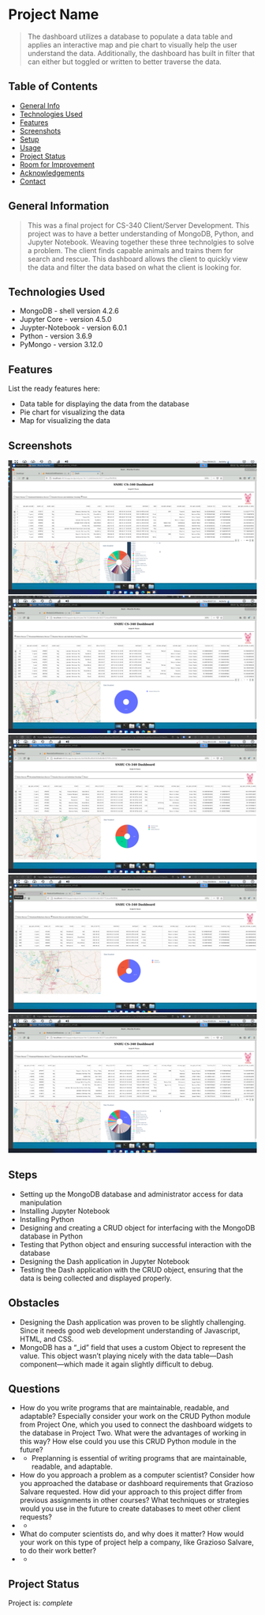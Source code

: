 # Project Name
> The dashboard utilizes a database to populate a data table and applies an interactive map and pie chart to visually help the user understand the data. Additionally, the dashboard has built in filter that can either but toggled or written to better traverse the data. 

## Table of Contents
* [General Info](#general-information)
* [Technologies Used](#technologies-used)
* [Features](#features)
* [Screenshots](#screenshots)
* [Setup](#setup)
* [Usage](#usage)
* [Project Status](#project-status)
* [Room for Improvement](#room-for-improvement)
* [Acknowledgements](#acknowledgements)
* [Contact](#contact)


## General Information
> This was a final project for CS-340 Client/Server Development. This project was to have a better understanding of MongoDB, Python, and Jupyter Notebook. Weaving together these three technolgies to solve a problem. The client finds capable animals and trains them for search and rescue. This dashboard allows the client to quickly view the data and filter the data based on what the client is looking for.


## Technologies Used
- MongoDB - shell version 4.2.6
- Jupyter Core - version 4.5.0
- Juypter-Notebook - version 6.0.1
- Python - version 3.6.9
- PyMongo - version 3.12.0


## Features
List the ready features here:
- Data table for displaying the data from the database
- Pie chart for visualizing the data
- Map for visualizing the data


## Screenshots
![Initial State](./img/initial-state.png)
![Water Rescue Filter](./img/water.png)
![Mountain Rescue Filter](./img/mountain.png)
![Disaster Rescue Filter](./img/disaster.png)
![Reset Filter](./img/reset.png)


## Steps
- Setting up the MongoDB database and administrator access for data manipulation
- Installing Jupyter Notebook
- Installing Python
- Designing and creating a CRUD object for interfacing with the MongoDB database in Python
- Testing that Python object and ensuring successful interaction with the database
- Designing the Dash application in Jupyter Notebook
- Testing the Dash application with the CRUD object, ensuring that the data is being collected and displayed properly.


## Obstacles
- Designing the Dash application was proven to be slightly challenging. Since it needs good web development understanding of Javascript, HTML, and CSS.
- MongoDB has a “_id” field that uses a custom Object to represent the value. This object wasn’t playing nicely with the data table—Dash component—which made it again slightly difficult to debug.  


## Questions
- How do you write programs that are maintainable, readable, and adaptable? Especially consider your work on the CRUD Python module from Project One, which you used to connect the dashboard widgets to the database in Project Two. What were the advantages of working in this way? How else could you use this CRUD Python module in the future?
-  - Preplanning is essential of writing programs that are maintainable, readable, and adaptable. 
- How do you approach a problem as a computer scientist? Consider how you approached the database or dashboard requirements that Grazioso Salvare requested. How did your approach to this project differ from previous assignments in other courses? What techniques or strategies would you use in the future to create databases to meet other client requests?
- -
- What do computer scientists do, and why does it matter? How would your work on this type of project help a company, like Grazioso Salvare, to do their work better?
- -


## Project Status
Project is: _complete_
